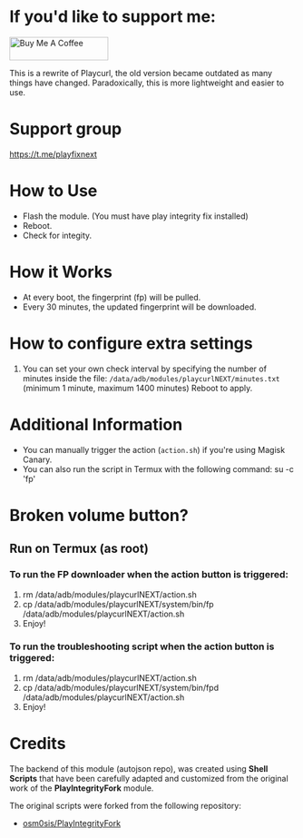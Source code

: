 # If you'd like to support me:

<a href="https://www.buymeacoffee.com/daboynb" target="_blank"><img src="https://cdn.buymeacoffee.com/buttons/default-orange.png" alt="Buy Me A Coffee" height="41" width="174"></a>

This is a rewrite of Playcurl, the old version became outdated as many things have changed. Paradoxically, this is more lightweight and easier to use.

# Support group
https://t.me/playfixnext

# How to Use
- Flash the module. (You must have play integrity fix installed)
- Reboot.
- Check for integity.

# How it Works
- At every boot, the fingerprint (fp) will be pulled.
- Every 30 minutes, the updated fingerprint will be downloaded.

# How to configure extra settings

1) You can set your own check interval by specifying the number of minutes inside the file: 
        `/data/adb/modules/playcurlNEXT/minutes.txt` 
(minimum 1 minute, maximum 1400 minutes)
Reboot to apply.   

# Additional Information

- You can manually trigger the action (`action.sh`) if you're using Magisk Canary.
- You can also run the script in Termux with the following command: su -c 'fp'

# Broken volume button?

## Run on Termux (as root)

### To run the FP downloader when the action button is triggered:
1. rm /data/adb/modules/playcurlNEXT/action.sh
2. cp /data/adb/modules/playcurlNEXT/system/bin/fp /data/adb/modules/playcurlNEXT/action.sh
3. Enjoy!

### To run the troubleshooting script when the action button is triggered:
1. rm /data/adb/modules/playcurlNEXT/action.sh
2. cp /data/adb/modules/playcurlNEXT/system/bin/fpd /data/adb/modules/playcurlNEXT/action.sh
3. Enjoy!

# Credits

The backend of this module (autojson repo), was created using **Shell Scripts** that have been carefully adapted and customized from the original work of the **PlayIntegrityFork** module.

The original scripts were forked from the following repository:

- [osm0sis/PlayIntegrityFork](https://github.com/osm0sis/PlayIntegrityFork)